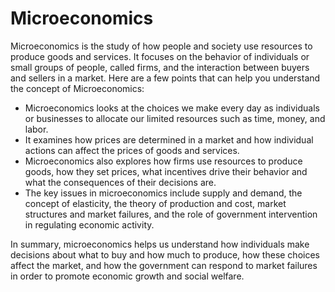 # Microeconomics

Microeconomics is the study of how people and society use resources to produce goods and services. It focuses on the behavior of individuals or small groups of people, called firms, and the interaction between buyers and sellers in a market. Here are a few points that can help you understand the concept of Microeconomics:

- Microeconomics looks at the choices we make every day as individuals or businesses to allocate our limited resources such as time, money, and labor.
- It examines how prices are determined in a market and how individual actions can affect the prices of goods and services.
- Microeconomics also explores how firms use resources to produce goods, how they set prices, what incentives drive their behavior and what the consequences of their decisions are.
- The key issues in microeconomics include supply and demand, the concept of elasticity, the theory of production and cost, market structures and market failures, and the role of government intervention in regulating economic activity.

In summary, microeconomics helps us understand how individuals make decisions about what to buy and how much to produce, how these choices affect the market, and how the government can respond to market failures in order to promote economic growth and social welfare.
